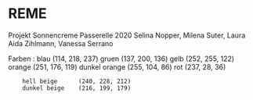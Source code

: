 # REME
Projekt Sonnencreme Passerelle 2020
Selina Nopper, Milena Suter, Laura Aida Zihlmann, Vanessa Serrano 


Farben : 
        blau            (114, 218, 237)
        gruen           (137, 200, 136)
        gelb            (252, 255, 122)
        orange          (251, 176, 119)
        dunkel orange   (255, 104, 86)
        rot             (237, 28, 36)

        hell beige      (240, 228, 212)
        dunkel beige    (216, 199, 179)